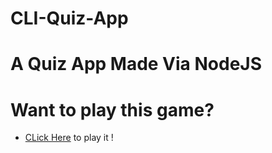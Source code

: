 # CLI-Quiz-App
# A Quiz App Made Via NodeJS

# Want to play this game?
* <a href ="https://replit.com/@BonyManjrawala/QuizAppjs#index.js" rel="nofollow">CLick Here</a> to play it !
